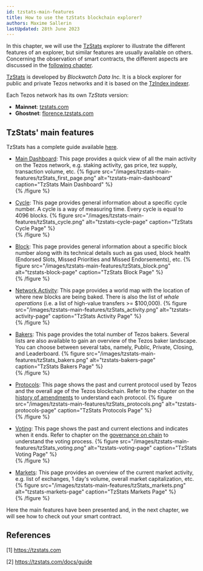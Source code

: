 ```yaml
---
id: tzstats-main-features
title: How to use the tzStats blockchain explorer?
authors: Maxime Sallerin
lastUpdated: 28th June 2023
---
```


In this chapter, we will use the [TzStats](https://tzstats.com/) explorer to illustrate the different features of an explorer, but similar features are usually available on others. Concerning the observation of smart contracts, the different aspects are discussed in the [following chapter](/explorer/tzstats-smart-contract).

[TzStats](https://tzstats.com/) is developed by _Blockwatch Data Inc._ It is a block explorer for public and private Tezos networks and it is based on the [TzIndex indexer](https://github.com/blockwatch-cc/tzindex).

Each Tezos network has its own _TzStats_ version:

- **Mainnet**: [tzstats.com](https://tzstats.com)
- **Ghostnet**: [florence.tzstats.com](https://ghost.tzstats.com/)

## TzStats' main features

TzStats has a complete guide available [here](https://tzstats.com/docs/guide).

- [Main Dashboard](https://tzstats.com/): This page provides a quick view of all the main activity on the Tezos network, e.g. staking activity, gas price, tez supply, transaction volume, etc.
{% figure 
  src="/images/tzstats-main-features/tzStats_first_page.png" 
  alt="tzstats-main-dashboard" 
  caption="TzStats Main Dashboard" %}  
{% /figure %}

- [Cycle](https://tzstats.com/cycle/head): This page provides general information about a specific cycle number. A cycle is a way of measuring time. Every cycle is equal to 4096 blocks.
{% figure 
  src="/images/tzstats-main-features/tzStats_cycle.png" 
  alt="tzstats-cycle-page" 
  caption="TzStats Cycle Page" %}  
{% /figure %}
  
- [Block](https://tzstats.com/1496426): This page provides general information about a specific block number along with its technical details such as gas used, block health (Endorsed Slots, Missed Priorities and Missed Endorsements), etc.
{% figure 
  src="/images/tzstats-main-features/tzStats_block.png" 
  alt="tzstats-block-page" 
  caption="TzStats Block Page" %}  
{% /figure %}

- [Network Activity](https://tzstats.com/activity): This page provides a world map with the location of where new blocks are being baked. There is also the list of _whale operations_ (i.e. a list of high-value transfers >= $100,000).
{% figure 
  src="/images/tzstats-main-features/tzStats_activity.png" 
  alt="tzstats-activity-page" 
  caption="TzStats Activity Page" %}  
{% /figure %}

- [Bakers](https://tzstats.com/bakers): This page provides the total number of Tezos bakers. Several lists are also available to gain an overview of the Tezos baker landscape. You can choose between several tabs, namely, Public, Private, Closing, and Leaderboard.
{% figure 
  src="/images/tzstats-main-features/tzStats_bakers.png" 
  alt="tzstats-bakers-page" 
  caption="TzStats Bakers Page" %}  
{% /figure %}

- [Protocols](https://tzstats.com/protocols): This page shows the past and current protocol used by Tezos and the overall age of the Tezos blockchain. Refer to the chapter on the [history of amendments](/tezos-basics/history-of-amendments) to understand each protocol.
{% figure 
  src="/images/tzstats-main-features/tzStats_protocols.png" 
  alt="tzstats-protocols-page" 
  caption="TzStats Protocols Page" %}  
{% /figure %}

- [Voting](https://tzstats.com/election/head): This page shows the past and current elections and indicates when it ends. Refer to chapter on the [governance on chain](/tezos-basics/governance-on-chain) to understand the voting process.
{% figure 
  src="/images/tzstats-main-features/tzStats_voting.png" 
  alt="tzstats-voting-page" 
  caption="TzStats Voting Page" %}  
{% /figure %}

- [Markets](https://tzstats.com/markets): This page provides an overview of the current market activity, e.g. list of exchanges, 1 day's volume, overall market capitalization, etc.
{% figure 
  src="/images/tzstats-main-features/tzStats_markets.png" 
  alt="tzstats-markets-page" 
  caption="TzStats Markets Page" %}  
{% /figure %}

Here the main features have been presented and, in the next chapter, we will see how to check out your smart contract.

## References

[1] https://tzstats.com

[2] https://tzstats.com/docs/guide
